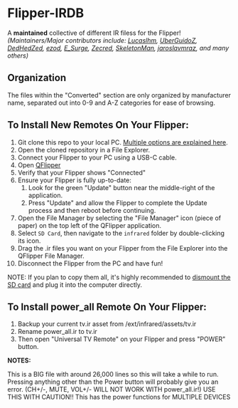 # Flipper-IRDB  

A **maintained** collective of different IR filess for the Flipper!<br>
_(Maintainers/Major contributors include: [Lucaslhm](https://github.com/Lucaslhm), [UberGuidoZ](https://github.com/UberGuidoZ), [DedHedZed](https://github.com/dedhedzed), [ezod](https://github.com/ezod), [E_Surge](https://github.com/ESurge), [Zecred](https://github.com/bussardrobbie), [SkeletonMan](https://github.com/SkeletonMan03/), [jaroslavmraz](https://github.com/jaroslavmraz), and many others)_

## Organization  

The files within the "Converted" section are only organized by manufacturer name, separated out into 0-9 and A-Z categories for ease of browsing.

## To Install New Remotes On Your Flipper:   

1. Git clone this repo to your local PC. [Multiple options are explained here](https://docs.github.com/en/repositories/creating-and-managing-repositories/cloning-a-repository).
2. Open the cloned repository in a File Explorer.
3. Connect your Flipper to your PC using a USB-C cable.
4. Open [QFlipper](https://flipperzero.one/update)
5. Verify that your Flipper shows "Connected"
6. Ensure your Flipper is fully up-to-date:
    1. Look for the green "Update" button near the middle-right of the application.
    2. Press "Update" and allow the Flipper to complete the Update process and then reboot before continuing.
7. Open the File Manager by selecting the "File Manager" icon (piece of paper) on the top left of the QFlipper application.
8. Select `SD Card`, then navigate to the `infrared` folder by double-clicking its icon.
9. Drag the .ir files you want on your Flipper from the File Explorer into the QFlipper File Manager.
10. Disconnect the Flipper from the PC and have fun!

NOTE: If you plan to copy them all, it's highly recommended to [dismount the SD card](https://docs.flipperzero.one/basics/sd-card#g4-removing-the-sd-card) and plug it into the computer directly.

## To Install power_all Remote On Your Flipper:  

1. Backup your current tv.ir asset from /ext/infrared/assets/tv.ir
2. Rename power_all.ir to tv.ir
3. Then open "Universal TV Remote" on your Flipper and press "POWER" button.

**NOTES:**

This is a BIG file with around 26,000 lines so this will take a while to run.
Pressing anything other than the Power button will probably give you an error. (CH+/-, MUTE, VOL+/- WILL NOT WORK WITH power_all.ir!)
USE THIS WITH CAUTION!! This has the power functions for MULTIPLE DEVICES
